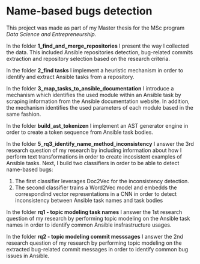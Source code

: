 # Name-based bugs detection
This project was made as part of my Master thesis for the MSc program *Data Science and Entrepreneurship*.

In the folder **1_find_and_merge_repositories** I present the way I collected the data. This included Ansible repositories detection, bug-related commits extraction and repository selection based on the research criteria.

In the folder **2_find tasks** I implement a heuristic mechanism in order to identify and extract Ansible tasks from a repository. 

In the folder **3_map_tasks_to_ansible_documentation** I introduce a mechanism which identifies the used module within an Ansible task by scraping information from the Ansible documentation website. In addition, the mechanism identifies the used parameters of each module based in the same fashion.

In the folder **build_ast_tokenizen** I implement an AST generator engine in order to create a token sequence from Ansible task bodies.  

In the folder **5_rq3_identify_name_method_inconsistency** I answer the 3rd research question of my research by including information about how I perform text transformations in order to create incosistent examples of Ansible tasks. Next, I build two classifiers in order to be able to detect name-based bugs:
1. The first classifier leverages Doc2Vec for the inconsistency detection.
2. The second classifier trains a Word2Vec model and embedds the correspondind vector representations in a CNN in order to detect inconsistency between Ansible task names and task bodies

In the folder **rq1 - topic modeling task names**  I answer the 1st research question of my research by performing topic modeling on the Ansible task names in order to identify common Ansible insfrastructure usages.

In the folder **rq2 - topic modeling commit messsages**  I answer the 2nd research question of my research by performing topic modeling on the extracted bug-related commit messages in order to identify common bug issues in Ansible.